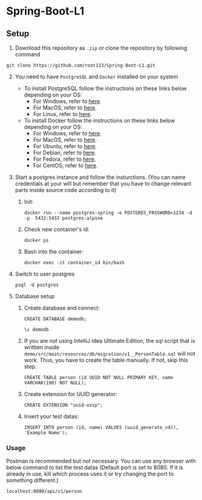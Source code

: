 # Spring-Boot-L1
## Setup
1. Download this repository as ```.zip``` or clone the repository by following command
```
git clone https://github.com/root113/Spring-Boot-L1.git
```

2. You need to have ```PostgreSQL``` and ```Docker``` installed on your system
   - To install PostgreSQL follow the instructions on these links below depending on your OS: 
      - For Windows, refer to [here](https://www.postgresqltutorial.com/install-postgresql/).
      - For MacOS, refer to [here](https://www.postgresqltutorial.com/install-postgresql-macos/).
      - For Linux, refer to [here](https://www.postgresql.org/download/linux/).
   - To install Docker follow the instructions on these links below depending on your OS:
      - For Windows, refer to [here](https://docs.docker.com/docker-for-windows/install/).
      - For MacOS, refer to [here](https://docs.docker.com/docker-for-mac/install/).
      - For Ubuntu, refer to [here](https://docs.docker.com/engine/install/ubuntu/).
      - For Debian, refer to [here](https://docs.docker.com/engine/install/debian/).
      - For Fedora, refer to [here](https://docs.docker.com/engine/install/fedora/).
      - For CentOS, refer to [here](https://docs.docker.com/engine/install/centos/).

3. Start a postgres instance and follow the insturctions. (You can name credentials at your will but remember that you have to change relevant parts inside source code according to it)
   1. Init:
      ```
      docker run --name postgres-spring -e POSTGRES_PASSWORD=1234 -d -p  5432:5432 postgres:alpine
      ```
   3. Check new container's id:
      ```
      docker ps
      ```
   3. Bash into the container:
      ```
      docker exec -it container_id bin/bash
      ```

4. Switch to user postgres
   ```
   psql -U postgres
   ```

5. Database setup
   1. Create database and connect:
      ```
      CREATE DATABASE demodb;
      ```
      ```
      \c demodb
      ```
   2. If you are not using IntelliJ Idea Ultimate Edition, the sql script that is writtien inside ```demo/src/main/resources/db/migration/v1__PersonTable.sql``` will not work. Thus, you have to create the table manually. If not, skip this step.
      ```
      CREATE TABLE person (id UUID NOT NULL PRIMARY KEY, name VARCHAR(100) NOT NULL);
      ```
   3. Create extension for UUID generator:
      ```
      CREATE EXTENSION "uuid-ossp";
      ```
   4. Insert your test datas:
      ```
      INSERT INTO person (id, name) VALUES (uuid_generate_v4(), 'Example Name');
      ```

### Usage
Postman is recommended but not necessary. You can use any browser with below command to list the test datas (Default port is set to 8080. If it is already in use, kill which process uses it or try changing the port to something different.)
```
localhost:8080/api/v1/person
```
